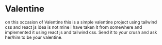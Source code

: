 # Valentine 

on this occasion of Valentine this is a simple valentine project using tailwind css and react js idea is not mine i have taken it from somewhere and implemented it using react js and tailwind css. Send it to your crush and ask her/him to be your valentine.